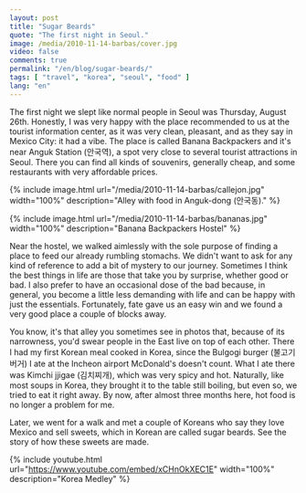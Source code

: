 ```yaml
---
layout: post
title: "Sugar Beards"
quote: "The first night in Seoul."
image: /media/2010-11-14-barbas/cover.jpg
video: false
comments: true
permalink: "/en/blog/sugar-beards/"
tags: [ "travel", "korea", "seoul", "food" ]
lang: "en"
---
```


The first night we slept like normal people in Seoul was Thursday, August 26th.
Honestly, I was very happy with the place recommended to us at the tourist information center, as it was very clean, pleasant, and as they say in Mexico City: it had a vibe. The place is called Banana Backpackers and it's near Anguk Station (안국역), a spot very close to several tourist attractions in Seoul. There you can find all kinds of souvenirs, generally cheap, and some restaurants with very affordable prices.

{% include image.html url="/media/2010-11-14-barbas/callejon.jpg" width="100%" description="Alley with food in Anguk-dong (안국동)." %}

{% include image.html url="/media/2010-11-14-barbas/bananas.jpg" width="100%" description="Banana Backpackers Hostel" %}

Near the hostel, we walked aimlessly with the sole purpose of finding a place to feed our already rumbling stomachs. We didn't want to ask for any kind of reference to add a bit of mystery to our journey. Sometimes I think the best things in life are those that take you by surprise, whether good or bad. I also prefer to have an occasional dose of the bad because, in general, you become a little less demanding with life and can be happy with just the essentials. Fortunately, fate gave us an easy win and we found a very good place a couple of blocks away.

You know, it's that alley you sometimes see in photos that, because of its narrowness, you'd swear people in the East live on top of each other. There I had my first Korean meal cooked in Korea, since the Bulgogi burger (불고기 버거) I ate at the Incheon airport McDonald's doesn't count. What I ate there was Kimchi jjigae (김치찌개), which was very spicy and hot. Naturally, like most soups in Korea, they brought it to the table still boiling, but even so, we tried to eat it right away. By now, after almost three months here, hot food is no longer a problem for me.

Later, we went for a walk and met a couple of Koreans who say they love Mexico and sell sweets, which in Korean are called sugar beards. See the story of how these sweets are made.

{% include youtube.html url="https://www.youtube.com/embed/xCHnOkXEC1E" width="100%" description="Korea Medley" %}
